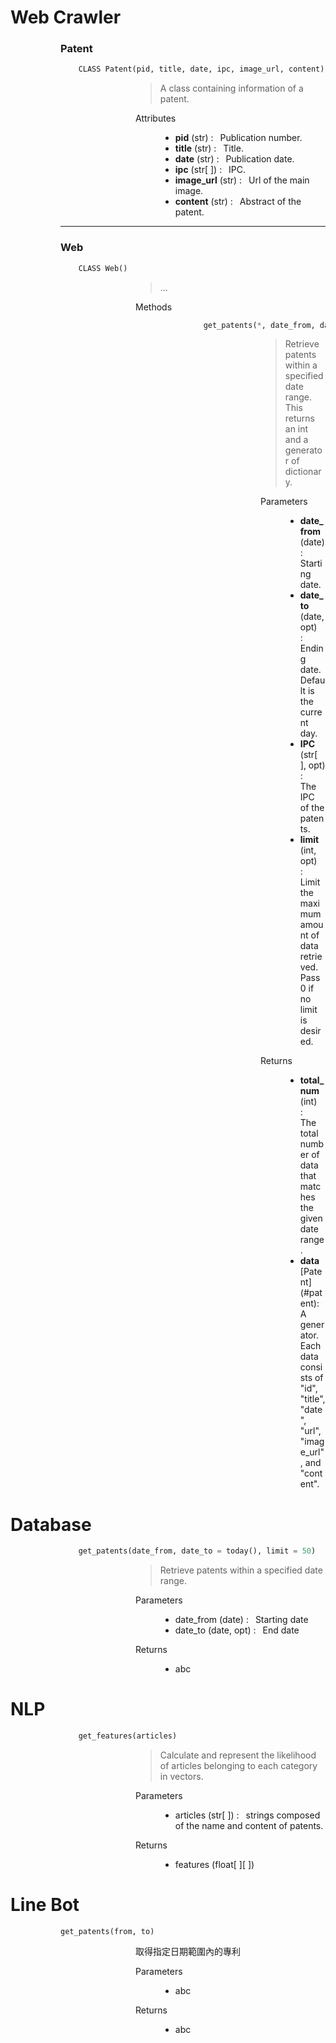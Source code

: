 # Web Crawler

<dl><dd><dl><dd><dl> 

### Patent

``` py
    CLASS Patent(pid, title, date, ipc, image_url, content)
```
<dd><dl><dd><dl><dd> 
    <blockquote>
    A class containing information of a patent.
    </blockquote>
    <dl>
        <dt> Attributes </dt>
        <dd><ul>
            <li><b>pid</b> (str) :&ensp; Publication number.
            <li><b>title</b> (str) :&ensp; Title.
            <li><b>date</b> (str) :&ensp; Publication date.
            <li><b>ipc</b> (str[ ]) :&ensp; IPC.
            <li><b>image_url</b> (str) :&ensp; Url of the main image.
            <li><b>content</b> (str) :&ensp; Abstract of the patent.
        </dd>
    </dl>
</dd></dl></dd></dl></dd>

---

### Web

``` py
    CLASS Web()
```
<dd><dl><dd><dl><dd> 
    <blockquote>
    ...
    </blockquote>
    <dl>
        <dt> Methods </dt>
        <dd><dl><dd><dl>
        
``` py
    get_patents(*, date_from, date_to = today(), IPC = ..., limit = 50)
```
<dd><dl><dd><dl><dd> 
    <blockquote>
    Retrieve patents within a specified date range. This returns an int and a generator of dictionary.
    </blockquote>
    <dl>
        <dt> Parameters </dt>
        <dd><ul>
            <li><b>date_from</b> (date) :&ensp; Starting date.
            <li><b>date_to</b> (date, opt) :&ensp; Ending date. Default is the current day.
            <li><b>IPC</b> (str[ ], opt) :&ensp; The IPC of the patents.
            <li><b>limit</b> (int, opt) :&ensp; Limit the maximum amount of data retrieved. Pass 0 if no limit is desired.
        </dd>
        <dt> Returns </dt>
        <dd><ul>
            <li><b>total_num</b> (int) :&ensp; The total number of data that matches the given date range.
            <li><b>data</b> [Patent](#patent):&ensp; A generator. Each data consists of "id", "title", "date", "url", "image_url", and "content".
        </dd>
    </dl>
</dd></dl></dd></dl></dd>
        </dl></dd></dl></dd>
    </dl>
</dd></dl></dd></dl></dd>
</dl></dd></dl></dd></dl>


# Database

<dl><dd><dl><dd><dl> 

``` py
    get_patents(date_from, date_to = today(), limit = 50)
```
<dd><dl><dd><dl><dd> 
    <blockquote>
    Retrieve patents within a specified date range.
    </blockquote>
    <dl>
        <dt> Parameters </dt>
        <dd><ul>
            <li> date_from (date) :&ensp; Starting date
            <li> date_to (date, opt) :&ensp; End date
        </dd>
        <dt> Returns </dt>
        <dd>
            <ul><li> abc
        </dd>
    </dl>
</dd></dl></dd></dl></dd>
</dl></dd></dl></dd></dl>

# NLP

<dl><dd><dl><dd><dl> 

``` py
    get_features(articles)
```
<dd><dl><dd><dl><dd> 
    <blockquote>
    Calculate and represent the likelihood of articles belonging to each category in vectors.
    </blockquote>
    <dl>
        <dt> Parameters </dt>
        <dd>
            <ul><li> articles (str[ ]) :&ensp; strings composed of the name and content of patents.
        </dd>
        <dt> Returns </dt>
        <dd>
            <ul><li> features (float[ ][ ])
        </dd>
    </dl>
</dd></dl></dd></dl></dd>
</dl></dd></dl></dd></dl>

# Line Bot

<dl><dd><dl><dd><dl> 

    get_patents(from, to)
<dd><dl><dd><dl><dd> 
    取得指定日期範圍內的專利
    <dl>
        <dt> Parameters </dt>
        <dd>
            <ul><li> abc
        </dd>
        <dt> Returns </dt>
        <dd>
            <ul><li> abc
        </dd>
    </dl>
</dd></dl></dd></dl></dd>
</dl></dd></dl></dd></dl>